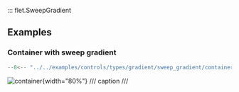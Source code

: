 ::: flet.SweepGradient

## Examples

### Container with sweep gradient

```python
--8<-- "../../examples/controls/types/gradient/sweep_gradient/container.py"
```

![container](../../examples/controls/types/gradient/sweep_gradient/media/container.png){width="80%"}
/// caption
///
